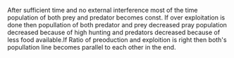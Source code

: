 After sufficient time and no external interference most of the time population of both prey and predator becomes const. If over exploitation is done then popullation of both predator and prey decreased pray population decreased because of high hunting and predators decreased because of less food available.If Ratio of preoduction and exploition is right then both's popullation line becomes parallel to each other in the end.
